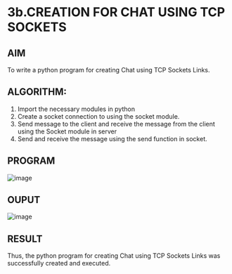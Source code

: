 # 3b.CREATION FOR CHAT USING TCP SOCKETS
## AIM
To write a python program for creating Chat using TCP Sockets Links.
## ALGORITHM:
1. Import the necessary modules in python
2. Create a socket connection to using the socket module.
3. Send message to the client and receive the message from the client using the Socket module in
 server
4. Send and receive the message using the send function in socket.
## PROGRAM
![image](https://github.com/user-attachments/assets/3992dd79-a83c-4d65-b620-0b48059506d4)

## OUPUT
![image](https://github.com/user-attachments/assets/1c1c44fe-5aeb-4cf9-ac15-ae2bc43f552a)

## RESULT
Thus, the python program for creating Chat using TCP Sockets Links was successfully 
created and executed.
